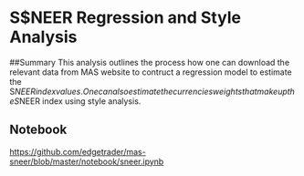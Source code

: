# S$NEER Regression and Style Analysis

##Summary
This analysis outlines the process how one can download the relevant data from MAS website to contruct a regression model to estimate the S$NEER index values. One can also estimate the currencies weights that make up the S$NEER index using style analysis.

## Notebook
https://github.com/edgetrader/mas-sneer/blob/master/notebook/sneer.ipynb
